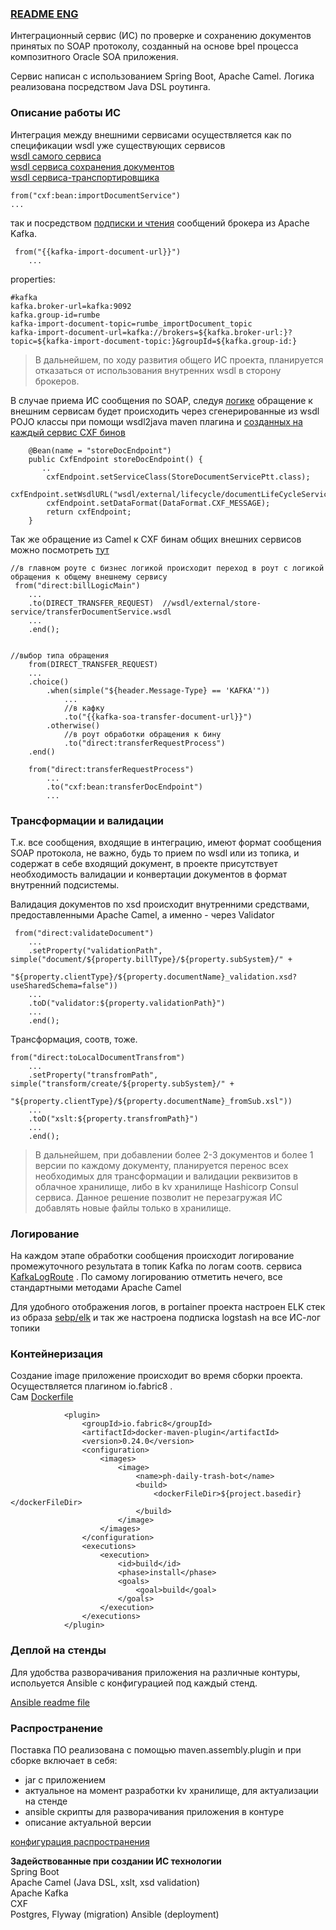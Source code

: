 ### [README ENG](README.md)
Интеграционный сервис (ИС) по проверке и сохранению документов принятых по SOAP протоколу, созданный на основе bpel процесса композитного Oracle SOA приложения.

Сервис написан с использованием Spring Boot, Apache Camel. Логика реализована посредством Java DSL роутинга.



### Описание работы ИС  
Интеграция между внешними сервисами осуществляется как по спецификации wsdl уже существующих сервисов  
[wsdl самого сервиса](src/main/resources/wsdl/internal/checkRumbeDocuments.wsdl)  
[wsdl сервиса сохранения документов](src/main/resources/wsdl/external/lifecycle/documentLifeCycleService.wsdl)  
[wsdl сервиса-транспортировщика](src/main/resources/wsdl/external/transfer/transferDocumentService.wsdl)  


```
from("cxf:bean:importDocumentService")
...
```

так и посредством [подписки и чтения](src/main/java/ru/rumbe/check/route/ImportDocumentRoute.java) сообщений брокера из
Apache Kafka.

```
 from("{{kafka-import-document-url}}")
    ...
```
properties:
```
#kafka
kafka.broker-url=kafka:9092
kafka.group-id=rumbe
kafka-import-document-topic=rumbe_importDocument_topic
kafka-import-document-url=kafka://brokers=${kafka.broker-url:}?topic=${kafka-import-document-topic:}&groupId=${kafka.group-id:}
```

> В дальнейшем, по ходу развития общего ИС проекта, планируется отказаться от использования внутренних wsdl в сторону брокеров. 

В случае приема ИС сообщения по SOAP, следуя [логике](src/main/java/ru/rumbe/check/route/ExternalRoutes.java)
обращение к внешним сервисам будет происходить через сгенерированные из wsdl POJO классы при помощи wsdl2java maven плагина и [созданных на каждый сервис CXF бинов](src/main/java/ru/rumbe/check/config/common/ExternalEndpointConfig.java)
```
    @Bean(name = "storeDocEndpoint")
    public CxfEndpoint storeDocEndpoint() {
       ..
        cxfEndpoint.setServiceClass(StoreDocumentServicePtt.class);
        cxfEndpoint.setWsdlURL("wsdl/external/lifecycle/documentLifeCycleService.wsdl");
        cxfEndpoint.setDataFormat(DataFormat.CXF_MESSAGE);
        return cxfEndpoint;
    }
```

Так же обращение из Camel к CXF бинам общих внешних сервисов можно посмотреть [тут](src/main/java/ru/rumbe/check/route/ExternalRoutes.java)

```
//в главном роуте с бизнес логикой происходит переход в роут с логикой обращения к общему внешнему сервису
 from("direct:billLogicMain")
    ...
    .to(DIRECT_TRANSFER_REQUEST)  //wsdl/external/store-service/transferDocumentService.wsdl
    ...
    .end();
    
   
//выбор типа обращения  
    from(DIRECT_TRANSFER_REQUEST)
    ...
    .choice()
        .when(simple("${header.Message-Type} == 'KAFKA'"))
            ...
            //в кафку
            .to("{{kafka-soa-transfer-document-url}}")
        .otherwise()
            //в роут обработки обращения к бину
            .to("direct:transferRequestProcess")
    .end()
   
    from("direct:transferRequestProcess")
        ...
        .to("cxf:bean:transferDocEndpoint")
        ...
```

### Трансформации и валидации 
Т.к. все сообщения, входящие в интеграцию, имеют формат сообщения SOAP протокола, не важно, будь то прием по wsdl 
или из топика, и содержат в себе входящий документ, в проекте присутствует необходимость валидации и конвертации
документов в формат внутренний подсистемы.

Валидация документов по xsd происходит внутренними средствами, предоставленными Apache Camel, а именно - через Validator  
```
 from("direct:validateDocument")
    ...
    .setProperty("validationPath", simple("document/${property.billType}/${property.subSystem}/" +
                        "${property.clientType}/${property.documentName}_validation.xsd?useSharedSchema=false"))
    ...
    .toD("validator:${property.validationPath}")
    ...
    .end();
```
Трансформация, соотв, тоже.
```
from("direct:toLocalDocumentTransfrom")
    ...
    .setProperty("transfromPath", simple("transform/create/${property.subSystem}/" +
                            "${property.clientType}/${property.documentName}_fromSub.xsl"))
    ...
    .toD("xslt:${property.transfromPath}")
    ...
    .end();
```
>В дальнейшем, при добавлении более 2-3 документов и более 1 версии по каждому документу, 
планируется перенос всех необходимых для трансформации и валидации реквизитов в облачное хранилище, 
либо в kv хранилище Hashicorp Consul сервиса. Данное решение позволит не перезагружая ИС добавлять новые файлы только в хранилище. 


### Логирование
На каждом этапе обработки сообщения происходит логирование промежуточного результата в топик Kafka по логам соотв. сервиса
[KafkaLogRoute](src/main/java/ru/rumbe/check/route/KafkaLogRoute.java)  . 
По самому логированию отметить нечего, все стандартными методами Apache Camel  

Для удобного отображения логов, в portainer проекта настроен ELK стек из образа [sebp/elk](https://hub.docker.com/r/sebp/elk/) и так же 
настроена подписка logstash на все ИС-лог топики

### Контейнеризация  
Создание image приложение происходит во время сборки проекта. Осуществляется плагином io.fabric8 .  
Сам [Dockerfile](Dockerfile)
```
            <plugin>
                <groupId>io.fabric8</groupId>
                <artifactId>docker-maven-plugin</artifactId>
                <version>0.24.0</version>
                <configuration>
                    <images>
                        <image>
                            <name>ph-daily-trash-bot</name>
                            <build>
                                <dockerFileDir>${project.basedir}</dockerFileDir>
                            </build>
                        </image>
                    </images>
                </configuration>
                <executions>
                    <execution>
                        <id>build</id>
                        <phase>install</phase>
                        <goals>
                            <goal>build</goal>
                        </goals>
                    </execution>
                </executions>
            </plugin>
```


### Деплой на стенды
Для удобства разворачивания приложения на различные контуры, испольуется Ansible с конфигурацией под каждый стенд.

[Ansible readme file](ansible/README.md)

### Распространение
Поставка ПО реализована с помощью maven.assembly.plugin и при сборке включает в себя:
* jar с приложением
* актуальное на момент разработки kv хранилище, для актуализации на стенде
* ansible скрипты для разворачивания приложения в контуре
* описание актуальной версии

[конфигурация распространения](src/main/assembly/dist.xml)

**Задействованные при создании ИС технологии**   
Spring Boot  
Apache Camel (Java DSL, xslt, xsd validation)   
Apache Kafka  
CXF  
Postgres, Flyway (migration)
Ansible (deployment)
